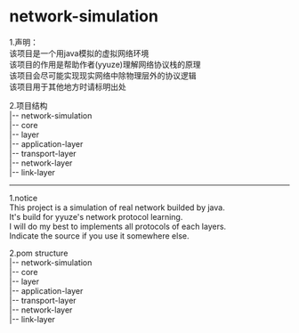 # network-simulation  
1.声明：  
    该项目是一个用java模拟的虚拟网络环境  
    该项目的作用是帮助作者(yyuze)理解网络协议栈的原理  
    该项目会尽可能实现现实网络中除物理层外的协议逻辑  
    该项目用于其他地方时请标明出处  
  
2.项目结构  
    |-- network-simulation  
        |-- core  
        |-- layer  
            |-- application-layer  
            |-- transport-layer  
            |-- network-layer  
            |-- link-layer  
            
-----------------------------------------------------------------
  
1.notice  
    This project is a simulation of real network builded by java.   
    It's build for yyuze's network protocol learning.  
    I will do my best to implements all protocols of each layers.  
    Indicate the source if you use it somewhere else.  
      
2.pom structure  
    |-- network-simulation  
        |-- core  
        |-- layer  
            |-- application-layer  
            |-- transport-layer  
            |-- network-layer  
            |-- link-layer  
